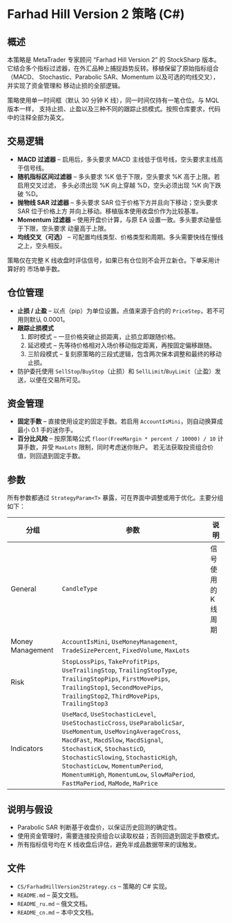 # Farhad Hill Version 2 策略 (C#)

## 概述
本策略是 MetaTrader 专家顾问 “Farhad Hill Version 2” 的 StockSharp 版本。
它结合多个指标过滤器，在外汇品种上捕捉趋势反转。移植保留了原始指标组合（MACD、
Stochastic、Parabolic SAR、Momentum 以及可选的均线交叉），并实现了资金管理和
移动止损的全部逻辑。

策略使用单一时间框（默认 30 分钟 K 线），同一时间仅持有一笔仓位。与 MQL 版本一样，
支持止损、止盈以及三种不同的跟踪止损模式。按照仓库要求，代码中的注释全部为英文。

## 交易逻辑
- **MACD 过滤器** – 启用后，多头要求 MACD 主线低于信号线，空头要求主线高于信号线。
- **随机指标区间过滤器** – 多头要求 %K 低于下限，空头要求 %K 高于上限。若启用交叉过滤，
  多头必须出现 %K 向上穿越 %D，空头必须出现 %K 向下跌破 %D。
- **抛物线 SAR 过滤器** – 多头要求 SAR 位于价格下方并且向下移动；空头要求 SAR 位于价格上方
  并向上移动。移植版本使用收盘价作为比较基准。
- **Momentum 过滤器** – 使用开盘价计算，与原 EA 设置一致。多头要求动量低于下限，空头要求
  动量高于上限。
- **均线交叉（可选）** – 可配置均线类型、价格类型和周期。多头需要快线在慢线之上，空头相反。

策略仅在完整 K 线收盘时评估信号，如果已有仓位则不会开立新仓。下单采用计算好的
市场单手数。

## 仓位管理
- **止损 / 止盈** – 以点（pip）为单位设置。点值来源于合约的 `PriceStep`，若不可用则默认 0.0001。
- **跟踪止损模式**
  1. 即时模式 – 一旦价格突破止损距离，止损立即跟随价格。
  2. 延迟模式 – 先等待价格相对入场价移动指定距离，再按固定偏移跟随。
  3. 三阶段模式 – 复刻原策略的三段式逻辑，包含两次保本调整和最终的移动止损。
- 防护委托使用 `SellStop`/`BuyStop`（止损）和 `SellLimit`/`BuyLimit`（止盈）发送，以便在交易所可见。

## 资金管理
- **固定手数** – 直接使用设定的固定手数。若启用 `AccountIsMini`，则自动换算成最小 0.1 手的迷你手。
- **百分比风险** – 按原策略公式
  `floor(FreeMargin * percent / 10000) / 10` 计算手数，并受 `MaxLots` 限制，同时考虑迷你账户。
  若无法获取投资组合价值，则回退到固定手数。

## 参数
所有参数都通过 `StrategyParam<T>` 暴露，可在界面中调整或用于优化。主要分组如下：

| 分组 | 参数 | 说明 |
| --- | --- | --- |
| General | `CandleType` | 信号使用的 K 线周期 |
| Money Management | `AccountIsMini`, `UseMoneyManagement`, `TradeSizePercent`, `FixedVolume`, `MaxLots` |
| Risk | `StopLossPips`, `TakeProfitPips`, `UseTrailingStop`, `TrailingStopType`, `TrailingStopPips`, `FirstMovePips`, `TrailingStop1`, `SecondMovePips`, `TrailingStop2`, `ThirdMovePips`, `TrailingStop3` |
| Indicators | `UseMacd`, `UseStochasticLevel`, `UseStochasticCross`, `UseParabolicSar`, `UseMomentum`, `UseMovingAverageCross`, `MacdFast`, `MacdSlow`, `MacdSignal`, `StochasticK`, `StochasticD`, `StochasticSlowing`, `StochasticHigh`, `StochasticLow`, `MomentumPeriod`, `MomentumHigh`, `MomentumLow`, `SlowMaPeriod`, `FastMaPeriod`, `MaMode`, `MaPrice` |

## 说明与假设
- Parabolic SAR 判断基于收盘价，以保证历史回测的确定性。
- 使用资金管理时，需要连接投资组合以读取权益；否则回退到固定手数模式。
- 所有指标信号均在 K 线收盘后评估，避免半成品数据带来的误触发。

## 文件
- `CS/FarhadHillVersion2Strategy.cs` – 策略的 C# 实现。
- `README.md` – 英文文档。
- `README_ru.md` – 俄文文档。
- `README_cn.md` – 本中文文档。
